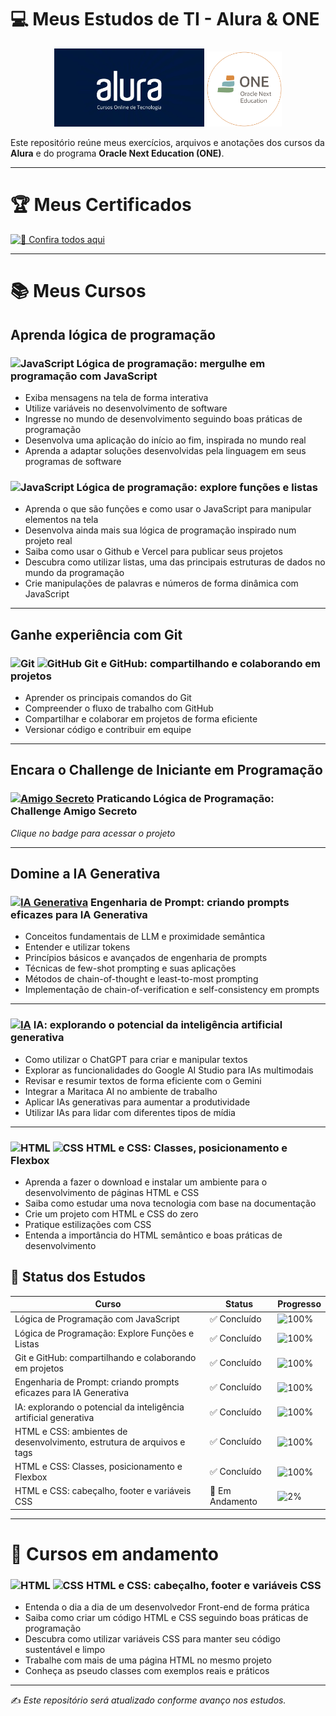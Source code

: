 # 💻 Meus Estudos de TI - Alura & ONE

<p align="center">
  <img src="logos/alura.webp" alt="Logo da Alura" width="240"/>
  <img src="logos/one.png" alt="Logo do ONE" width="120"/>
</p>

Este repositório reúne meus exercícios, arquivos e anotações dos cursos da **Alura** e do programa **Oracle Next Education (ONE)**.  

---

# 🏆 Meus Certificados  

[![📜 Confira todos aqui](https://img.shields.io/badge/📜-Confira%20todos%20aqui-blue?style=for-the-badge)](certificados/)

---

# 📚 Meus Cursos

## Aprenda lógica de programação

### ![JavaScript](https://img.shields.io/badge/JavaScript-F7DF1E?logo=javascript&logoColor=black)  Lógica de programação: mergulhe em programação com JavaScript  

- Exiba mensagens na tela de forma interativa
- Utilize variáveis no desenvolvimento de software
- Ingresse no mundo de desenvolvimento seguindo boas práticas de programação
- Desenvolva uma aplicação do início ao fim, inspirada no mundo real
- Aprenda a adaptar soluções desenvolvidas pela linguagem em seus programas de software

### ![JavaScript](https://img.shields.io/badge/JavaScript-F7DF1E?logo=javascript&logoColor=black)  Lógica de programação: explore funções e listas   

- Aprenda o que são funções e como usar o JavaScript para manipular elementos na tela
- Desenvolva ainda mais sua lógica de programação inspirado num projeto real
- Saiba como usar o Github e Vercel para publicar seus projetos
- Descubra como utilizar listas, uma das principais estruturas de dados no mundo da programação
- Crie manipulações de palavras e números de forma dinâmica com JavaScript

---

## Ganhe experiência com Git

### ![Git](https://img.shields.io/badge/Git-F05032?logo=git&logoColor=white) ![GitHub](https://img.shields.io/badge/GitHub-181717?logo=github&logoColor=white) Git e GitHub: compartilhando e colaborando em projetos

- Aprender os principais comandos do Git
- Compreender o fluxo de trabalho com GitHub
- Compartilhar e colaborar em projetos de forma eficiente
- Versionar código e contribuir em equipe

---

## Encara o Challenge de Iniciante em Programação

### [![Amigo Secreto](https://img.shields.io/badge/Challenge-Amigo%20Secreto-brightgreen?style=for-the-badge&logo=javascript)](https://amigosecreto-gamma-three.vercel.app/) Praticando Lógica de Programação: Challenge Amigo Secreto  
*Clique no badge para acessar o projeto*

---

## Domine a IA Generativa

### [![IA Generativa](https://img.shields.io/badge/IA%20Generativa-blue?style=for-the-badge&logo=openai&logoColor=white)](#) Engenharia de Prompt: criando prompts eficazes para IA Generativa

- Conceitos fundamentais de LLM e proximidade semântica
- Entender e utilizar tokens
- Princípios básicos e avançados de engenharia de prompts
- Técnicas de few-shot prompting e suas aplicações
- Métodos de chain-of-thought e least-to-most prompting
- Implementação de chain-of-verification e self-consistency em prompts

---

### [![IA](https://img.shields.io/badge/%20-%20-1f1f1f?style=for-the-badge&logo=openai&logoColor=white)](#) IA: explorando o potencial da inteligência artificial generativa

- Como utilizar o ChatGPT para criar e manipular textos
- Explorar as funcionalidades do Google AI Studio para IAs multimodais
- Revisar e resumir textos de forma eficiente com o Gemini
- Integrar a Maritaca AI no ambiente de trabalho
- Aplicar IAs generativas para aumentar a produtividade
- Utilizar IAs para lidar com diferentes tipos de mídia

---

### ![HTML](https://img.shields.io/badge/HTML-E34F26?logo=html5&logoColor=white) ![CSS](https://img.shields.io/badge/CSS-1572B6?logo=css3&logoColor=white) HTML e CSS: Classes, posicionamento e Flexbox  

- Aprenda a fazer o download e instalar um ambiente para o desenvolvimento de páginas HTML e CSS
- Saiba como estudar uma nova tecnologia com base na documentação
- Crie um projeto com HTML e CSS do zero
- Pratique estilizações com CSS
- Entenda a importância do HTML semântico e boas práticas de desenvolvimento

## 🚀 Status dos Estudos

| Curso                                                        | Status        | Progresso                                      |
|--------------------------------------------------------------|---------------|------------------------------------------------|
| Lógica de Programação com JavaScript                         | ✅ Concluído  | ![100%](https://img.shields.io/badge/100%25-brightgreen) |
| Lógica de Programação: Explore Funções e Listas              | ✅ Concluído  | ![100%](https://img.shields.io/badge/100%25-brightgreen) |
| Git e GitHub: compartilhando e colaborando em projetos       | ✅ Concluído  | ![100%](https://img.shields.io/badge/100%25-brightgreen) |
| Engenharia de Prompt: criando prompts eficazes para IA Generativa | ✅ Concluído | ![100%](https://img.shields.io/badge/100%25-brightgreen) |
| IA: explorando o potencial da inteligência artificial generativa | ✅ Concluído | ![100%](https://img.shields.io/badge/100%25-brightgreen) |
| HTML e CSS: ambientes de desenvolvimento, estrutura de arquivos e tags | ✅ Concluído | ![100%](https://img.shields.io/badge/100%25-brightgreen) |
| HTML e CSS: Classes, posicionamento e Flexbox | ✅ Concluído | ![100%](https://img.shields.io/badge/100%25-brightgreen) |
| HTML e CSS: cabeçalho, footer e variáveis CSS | 🚧 Em Andamento | ![2%](https://img.shields.io/badge/2%25-yellow) |

---

# 🚧 Cursos em andamento

### ![HTML](https://img.shields.io/badge/HTML-E34F26?logo=html5&logoColor=white) ![CSS](https://img.shields.io/badge/CSS-1572B6?logo=css3&logoColor=white) HTML e CSS: cabeçalho, footer e variáveis CSS

- Entenda o dia a dia de um desenvolvedor Front-end de forma prática
- Saiba como criar um código HTML e CSS seguindo boas práticas de programação
- Descubra como utilizar variáveis CSS para manter seu código sustentável e limpo
- Trabalhe com mais de uma página HTML no mesmo projeto
- Conheça as pseudo classes com exemplos reais e práticos

---

✍️ *Este repositório será atualizado conforme avanço nos estudos.*
